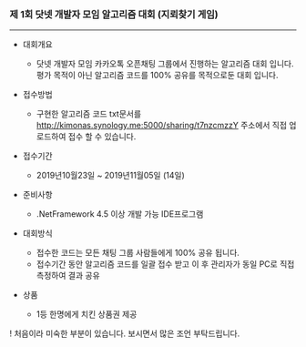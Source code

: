 ### **제 1회 닷넷 개발자 모임 알고리즘 대회 (지뢰찾기 게임)**

***
* 대회개요
  - 닷넷 개발자 모임 카카오톡 오픈채팅 그룹에서 진행하는 알고리즘 대회 입니다.
    평가 목적이 아닌 알고리즘 코드를 100% 공유를 목적으로둔 대회 입니다.

* 접수방법
  - 구현한 알고리즘 코드 txt문서를 http://kimonas.synology.me:5000/sharing/t7nzcmzzY 주소에서 직접 업로드하여 접수 할 수 있습니다.

* 접수기간
  - 2019년10월23일 ~ 2019년11월05일 (14일)

* 준비사항
  - .NetFramework 4.5 이상 개발 가능 IDE프로그램

* 대회방식
  - 접수한 코드는 모든 채팅 그룹 사람들에게 100% 공유 됩니다.
  - 접수기간 동안 알고리즘 코드를 일괄 접수 받고 이 후 관리자가 동일 PC로 직접 측정하여 결과 공유

* 상품
  - 1등 한명에게 치킨 상품권 제공

! 처음이라 미숙한 부분이 있습니다. 보시면서 많은 조언 부탁드립니다.
